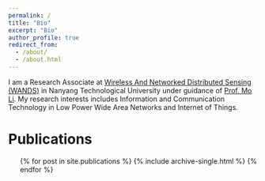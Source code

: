 ```yaml
---
permalink: /
title: "Bio"
excerpt: "Bio"
author_profile: true
redirect_from: 
  - /about/
  - /about.html
---
```


I am a Research Associate at [Wireless And Networked Distributed Sensing (WANDS)](https://wands.sg) in Nanyang Technological University under guidance of [Prof. Mo Li](https://www.ntu.edu.sg/home/limo/). My research interests includes Information and Communication Technology in Low Power Wide Area Networks and Internet of Things.

Publications
======
  <ul>{% for post in site.publications %}
    {% include archive-single.html %}
  {% endfor %}</ul>
